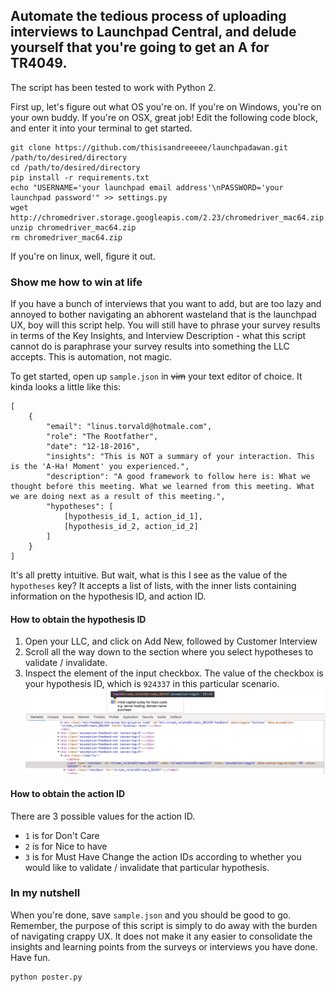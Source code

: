 ## Automate the tedious process of uploading interviews to Launchpad Central, and delude yourself that you're going to get an A for TR4049.
The script has been tested to work with Python 2.

First up, let's figure out what OS you're on. If you're on Windows, you're on your own buddy. If you're on OSX, great job! Edit the following code block, and enter it into your terminal to get started.
```
git clone https://github.com/thisisandreeeee/launchpadawan.git /path/to/desired/directory
cd /path/to/desired/directory
pip install -r requirements.txt
echo "USERNAME='your launchpad email address'\nPASSWORD='your launchpad password'" >> settings.py
wget http://chromedriver.storage.googleapis.com/2.23/chromedriver_mac64.zip
unzip chromedriver_mac64.zip
rm chromedriver_mac64.zip
```
If you're on linux, well, figure it out.

### Show me how to win at life
If you have a bunch of interviews that you want to add, but are too lazy and annoyed to bother navigating an abhorent wasteland that is the launchpad UX, boy will this script help. You will still have to phrase your survey results in terms of the Key Insights, and Interview Description - what this script cannot do is paraphrase your survey results into something the LLC accepts. This is automation, not magic.

To get started, open up `sample.json` in ~~vim~~ your text editor of choice. It kinda looks a little like this:
```
[
    {
        "email": "linus.torvald@hotmale.com",
        "role": "The Rootfather",
        "date": "12-18-2016", 
        "insights": "This is NOT a summary of your interaction. This is the 'A-Ha! Moment' you experienced.",
        "description": "A good framework to follow here is: What we thought before this meeting. What we learned from this meeting. What we are doing next as a result of this meeting.",
        "hypotheses": [
            [hypothesis_id_1, action_id_1],
            [hypothesis_id_2, action_id_2]
        ]
    }
]
```
It's all pretty intuitive. But wait, what is this I see as the value of the `hypotheses` key? It accepts a list of lists, with the inner lists containing information on the hypothesis ID, and action ID.

#### How to obtain the hypothesis ID
1. Open your LLC, and click on Add New, followed by Customer Interview
2. Scroll all the way down to the section where you select hypotheses to validate / invalidate.
3. Inspect the element of the input checkbox. The value of the checkbox is your hypothesis ID, which is `924337` in this particular scenario.
![Hypothesis ID](https://raw.githubusercontent.com/thisisandreeeee/launchpadawan/master/Hypothesis%20ID.png)

#### How to obtain the action ID
There are 3 possible values for the action ID.
- `1` is for Don't Care
- `2` is for Nice to have
- `3` is for Must Have
Change the action IDs according to whether you would like to validate / invalidate that particular hypothesis.

### In my nutshell
When you're done, save `sample.json` and you should be good to go. Remember, the purpose of this script is simply to do away with the burden of navigating crappy UX. It does not make it any easier to consolidate the insights and learning points from the surveys or interviews you have done. Have fun.
```
python poster.py
```
